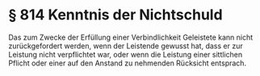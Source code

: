 # § 814 Kenntnis der Nichtschuld
Das zum Zwecke der Erfüllung einer Verbindlichkeit Geleistete kann nicht zurückgefordert werden, wenn der Leistende gewusst hat, dass er zur Leistung nicht verpflichtet war, oder wenn die Leistung einer sittlichen Pflicht oder einer auf den Anstand zu nehmenden Rücksicht entsprach.
